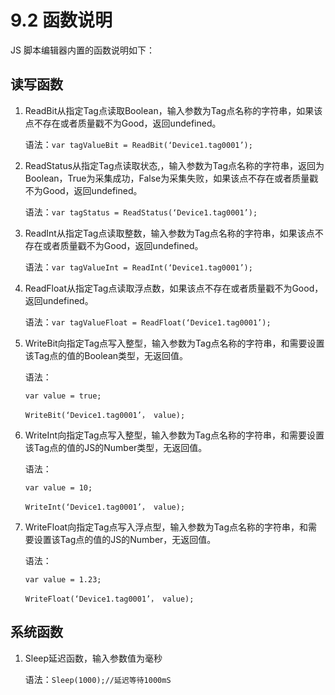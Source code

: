 # 9.2 函数说明

JS 脚本编辑器内置的函数说明如下：

## 读写函数

1. ReadBit从指定Tag点读取Boolean，输入参数为Tag点名称的字符串，如果该点不存在或者质量戳不为Good，返回undefined。

   语法：`var tagValueBit = ReadBit(‘Device1.tag0001’);`

2. ReadStatus从指定Tag点读取状态,，输入参数为Tag点名称的字符串，返回为Boolean，True为采集成功，False为采集失败，如果该点不存在或者质量戳不为Good，返回undefined。

   语法：`var tagStatus = ReadStatus(‘Device1.tag0001’);`

3. ReadInt从指定Tag点读取整数，输入参数为Tag点名称的字符串，如果该点不存在或者质量戳不为Good，返回undefined。

   语法：`var tagValueInt = ReadInt(‘Device1.tag0001’);`

4. ReadFloat从指定Tag点读取浮点数，如果该点不存在或者质量戳不为Good，返回undefined。

   语法：`var tagValueFloat = ReadFloat(‘Device1.tag0001’);`

5. WriteBit向指定Tag点写入整型，输入参数为Tag点名称的字符串，和需要设置该Tag点的值的Boolean类型，无返回值。

   语法：

   `var value = true;`

   `WriteBit(‘Device1.tag0001’， value);`

6. WriteInt向指定Tag点写入整型，输入参数为Tag点名称的字符串，和需要设置该Tag点的值的JS的Number类型，无返回值。

   语法：

   `var value = 10;`

   `WriteInt(‘Device1.tag0001’， value);`

7. WriteFloat向指定Tag点写入浮点型，输入参数为Tag点名称的字符串，和需要设置该Tag点的值的JS的Number，无返回值。

   语法：

   `var value = 1.23;`

   `WriteFloat(‘Device1.tag0001’， value);`

## 系统函数

1. Sleep延迟函数，输入参数值为毫秒

   语法：`Sleep(1000);//延迟等待1000mS`



